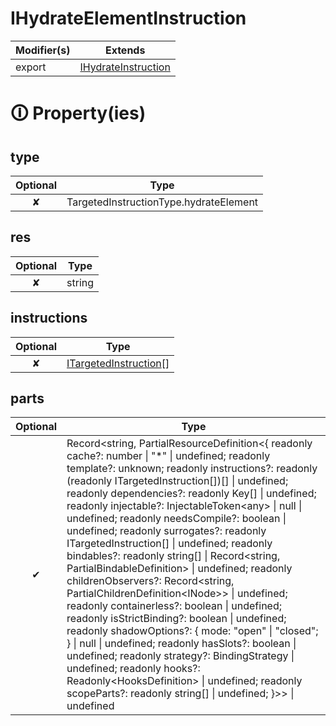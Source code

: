 # IHydrateElementInstruction

| Modifier(s)                            | Extends                                    |
|----------------------------------------|--------------------------------------------|
| export | [IHydrateInstruction](https://hamedfathi.gitbook.io/aurelia-2-doc-api/runtime/interface/definitions/ihydrateinstruction) |

# &#128712; Property(ies)

## type

| Optional                           | Type                         |
|:----------------------------------:|------------------------------|
| ✘ | TargetedInstructionType.hydrateElement |

## res

| Optional                           | Type                         |
|:----------------------------------:|------------------------------|
| ✘ | string |

## instructions

| Optional                           | Type                         |
|:----------------------------------:|------------------------------|
| ✘ | [ITargetedInstruction](https://hamedfathi.gitbook.io/aurelia-2-doc-api/runtime/variable/definitions/itargetedinstruction)[] |

## parts

| Optional                           | Type                         |
|:----------------------------------:|------------------------------|
| ✔ | Record&lt;string, PartialResourceDefinition&lt;{ readonly cache?: number &#124; "*" &#124; undefined; readonly template?: unknown; readonly instructions?: readonly (readonly ITargetedInstruction[])[] &#124; undefined; readonly dependencies?: readonly Key[] &#124; undefined; readonly injectable?: InjectableToken&lt;any&gt; &#124; null &#124; undefined; readonly needsCompile?: boolean &#124; undefined; readonly surrogates?: readonly ITargetedInstruction[] &#124; undefined; readonly bindables?: readonly string[] &#124; Record&lt;string, PartialBindableDefinition&gt; &#124; undefined; readonly childrenObservers?: Record&lt;string, PartialChildrenDefinition&lt;INode&gt;&gt; &#124; undefined; readonly containerless?: boolean &#124; undefined; readonly isStrictBinding?: boolean &#124; undefined; readonly shadowOptions?: { mode: "open" &#124; "closed"; } &#124; null &#124; undefined; readonly hasSlots?: boolean &#124; undefined; readonly strategy?: BindingStrategy &#124; undefined; readonly hooks?: Readonly&lt;HooksDefinition&gt; &#124; undefined; readonly scopeParts?: readonly string[] &#124; undefined; }&gt;&gt; &#124; undefined |